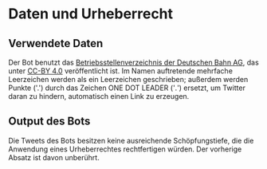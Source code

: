 Daten und Urheberrecht
======================

Verwendete Daten
----------------

Der Bot benutzt das [Betriebsstellenverzeichnis der Deutschen Bahn
AG](https://data.deutschebahn.com/dataset/data-betriebsstellen), das
unter [CC-BY 4.0](https://creativecommons.org/licenses/by/4.0/)
veröffentlicht ist. Im Namen auftretende mehrfache Leerzeichen werden
als ein Leerzeichen geschrieben; außerdem werden Punkte ('.') durch das
Zeichen ONE DOT LEADER ('&#x2024;') ersetzt, um Twitter daran zu
hindern, automatisch einen Link zu erzeugen.

Output des Bots
---------------

Die Tweets des Bots besitzen keine ausreichende Schöpfungstiefe, die
die Anwendung eines Urheberrechtes rechtfertigen würden. Der vorherige
Absatz ist davon unberührt.

